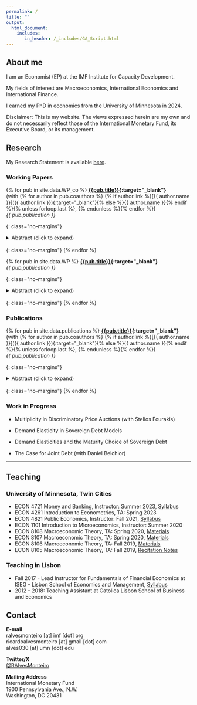 ```yaml
---
permalink: /
title: ""
output: 
  html_document:
    includes:
       in_header: /_includes/GA_Script.html
---
```


## About me

I am an Economist (EP) at the IMF Institute for Capacity Development. 

My fields of interest are Macroeconomics, International Economics and International Finance.

I earned my PhD in economics from the University of Minnesota in 2024.

Disclaimer: This is my website. The views expressed herein are my own and do not necessarily reflect those of the International Monetary Fund, its Executive Board, or its management.

## Research

My Research Statement is available [here](/assets/papers/Research.pdf).

### Working Papers

{% for pub in site.data.WP_co %}
  **[{{pub.title}}]({{pub.link}}){:target="_blank"}** \
  (with {% for author in pub.coauthors %} {% if author.link %}[{{ author.name }}]({{ author.link }}){:target="_blank"}{% else %}{{ author.name }}{% endif %}{% unless forloop.last %}, {% endunless %}{% endfor %}) \
  *{{ pub.publication }}*
  <!-- This applies apply the no-margins class to prev paragraph to remove margins -->
  {: class="no-margins"}
  <details>
      <summary>Abstract (click to expand)</summary>
      {{ pub.abstract }}
  </details>

  <!-- This creates line break to space out items; need the no-margins class also since this gets automatically wrapped with a <p> which by default has extra margins -->
  <br/>
  {: class="no-margins"}
{% endfor %}

{% for pub in site.data.WP %}
  **[{{pub.title}}]({{pub.link}}){:target="_blank"}** \
  *{{ pub.publication }}*
  <!-- This applies apply the no-margins class to prev paragraph to remove margins -->
  {: class="no-margins"}
  <details>
      <summary>Abstract (click to expand)</summary>
      {{ pub.abstract }}
  </details>

  <!-- This creates line break to space out items; need the no-margins class also since this gets automatically wrapped with a <p> which by default has extra margins -->
  <br/>
  {: class="no-margins"}
{% endfor %}

### Publications

{% for pub in site.data.publications %}
  **[{{pub.title}}]({{pub.link}}){:target="_blank"}** \
  (with {% for author in pub.coauthors %} {% if author.link %}[{{ author.name }}]({{ author.link }}){:target="_blank"}{% else %}{{ author.name }}{% endif %}{% unless forloop.last %}, {% endunless %}{% endfor %}) \
  *{{ pub.publication }}*
  <!-- This applies apply the no-margins class to prev paragraph to remove margins -->
  {: class="no-margins"}
  <details>
      <summary>Abstract (click to expand)</summary>
      {{ pub.abstract }}
  </details>

  <!-- This creates line break to space out items; need the no-margins class also since this gets automatically wrapped with a <p> which by default has extra margins -->
  <br/>
  {: class="no-margins"}
{% endfor %}

### Work in Progress

- Multiplicity in Discriminatory Price Auctions (with Stelios Fourakis)

- Demand Elasticity in Sovereign Debt Models

- Demand Elasticities and the Maturity Choice of Sovereign Debt

- The Case for Joint Debt (with Daniel Belchior)

---
## Teaching

### University of Minnesota, Twin Cities 
- ECON 4721 Money and Banking, Instructor: Summer 2023, [Syllabus](/assets/teaching/syllabus_4721.pdf)
- ECON 4261 Introduction to Econometrics, TA: Spring 2023
- ECON 4821 Public Economics, Instructor: Fall 2021, [Syllabus](/assets/teaching/syllabus_4821.pdf)
- ECON 1101 Introduction to Microeconomics, Instructor: Summer 2020
- ECON 8108 Macroeconomic Theory, TA: Spring 2020, [Materials](https://sites.google.com/view/ricardo-alves-monteiro/teaching/econ-8108?authuser=0) 
- ECON 8107 Macroeconomic Theory, TA: Spring 2020, [Materials](https://sites.google.com/view/ricardo-alves-monteiro/teaching/econ-8107?authuser=0)
- ECON 8106 Macroeconomic Theory, TA: Fall 2019, [Materials](https://sites.google.com/view/ricardo-alves-monteiro/teaching/econ-8106?authuser=0)
- ECON 8105 Macroeconomic Theory, TA: Fall 2019, [Recitation Notes](/assets/teaching/Notes_8105.pdf)

### Teaching in Lisbon
- Fall 2017 - Lead Instructor for Fundamentals of Financial Economics at ISEG - Lisbon School of Economics and Management, [Syllabus](/assets/teaching/syllabus_ISEG.pdf)
- 2012 - 2018: Teaching Assistant at Catolica Lisbon School of Business and Economics

## Contact

**E-mail** \
ralvesmonteiro [at] imf [dot] org \
ricardoalvesmonteiro [at] gmail [dot] com \
alves030 [at] umn [dot] edu 

**Twitter/X** \
[@RAlvesMonteiro](https://twitter.com/RAlvesMonteiro)

**Mailing Address** \
International Monetary Fund \
1900 Pennsylvania Ave., N.W. \
Washington, DC 20431
